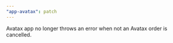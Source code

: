 ```yaml
---
"app-avatax": patch
---
```


Avatax app no longer throws an error when not an Avatax order is cancelled.
